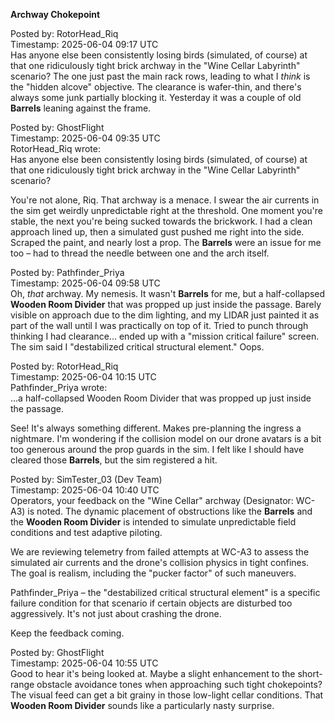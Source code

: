 **Archway Chokepoint**

Posted by: RotorHead\_Riq  
Timestamp: 2025-06-04 09:17 UTC  
Has anyone else been consistently losing birds (simulated, of course) at that one ridiculously tight brick archway in the "Wine Cellar Labyrinth" scenario? The one just past the main rack rows, leading to what I *think* is the "hidden alcove" objective. The clearance is wafer-thin, and there's always some junk partially blocking it. Yesterday it was a couple of old **Barrels** leaning against the frame.

Posted by: GhostFlight  
Timestamp: 2025-06-04 09:35 UTC  
RotorHead\_Riq wrote:  
Has anyone else been consistently losing birds (simulated, of course) at that one ridiculously tight brick archway in the "Wine Cellar Labyrinth" scenario?

You're not alone, Riq. That archway is a menace. I swear the air currents in the sim get weirdly unpredictable right at the threshold. One moment you're stable, the next you're being sucked towards the brickwork. I had a clean approach lined up, then a simulated gust pushed me right into the side. Scraped the paint, and nearly lost a prop. The **Barrels** were an issue for me too – had to thread the needle between one and the arch itself.

Posted by: Pathfinder\_Priya  
Timestamp: 2025-06-04 09:58 UTC  
Oh, *that* archway. My nemesis. It wasn't **Barrels** for me, but a half-collapsed **Wooden Room Divider** that was propped up just inside the passage. Barely visible on approach due to the dim lighting, and my LIDAR just painted it as part of the wall until I was practically on top of it. Tried to punch through thinking I had clearance... ended up with a "mission critical failure" screen. The sim said I "destabilized critical structural element." Oops.

Posted by: RotorHead\_Riq  
Timestamp: 2025-06-04 10:15 UTC  
Pathfinder\_Priya wrote:  
...a half-collapsed Wooden Room Divider that was propped up just inside the passage.

See\! It's always something different. Makes pre-planning the ingress a nightmare. I'm wondering if the collision model on our drone avatars is a bit too generous around the prop guards in the sim. I felt like I should have cleared those **Barrels**, but the sim registered a hit.

Posted by: SimTester\_03 (Dev Team)  
Timestamp: 2025-06-04 10:40 UTC  
Operators, your feedback on the "Wine Cellar" archway (Designator: WC-A3) is noted. The dynamic placement of obstructions like the **Barrels** and the **Wooden Room Divider** is intended to simulate unpredictable field conditions and test adaptive piloting.

We are reviewing telemetry from failed attempts at WC-A3 to assess the simulated air currents and the drone's collision physics in tight confines. The goal is realism, including the "pucker factor" of such maneuvers.

Pathfinder\_Priya – the "destabilized critical structural element" is a specific failure condition for that scenario if certain objects are disturbed too aggressively. It's not just about crashing the drone.

Keep the feedback coming.

Posted by: GhostFlight  
Timestamp: 2025-06-04 10:55 UTC  
Good to hear it's being looked at. Maybe a slight enhancement to the short-range obstacle avoidance tones when approaching such tight chokepoints? The visual feed can get a bit grainy in those low-light cellar conditions. That **Wooden Room Divider** sounds like a particularly nasty surprise.